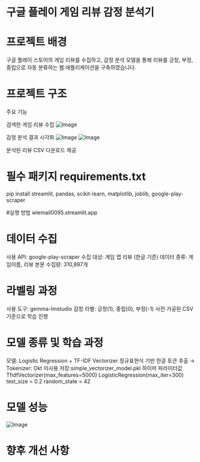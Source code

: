 # 구글 플레이 게임 리뷰 감정 분석기

# 프로젝트 배경

구글 플레이 스토어의 게임 리뷰를 수집하고, 감정 분석 모델을 통해 리뷰를 긍정, 부정, 중립으로 자동 분류하는 웹 애플리케이션을 구축하였습니다.

# 프로젝트 구조

주요 기능


검색한 게임 리뷰 수집
![Image](https://github.com/user-attachments/assets/4002cc3e-02a3-460f-9cc7-d15523ebba4f)

감정 분석 결과 시각화
![Image](https://github.com/user-attachments/assets/6e54e97d-986c-4c9a-8388-e1acd70d9c1b)
![Image](https://github.com/user-attachments/assets/4aa3629b-ce46-4bad-8b8a-c538211c918a)

분석된 리뷰 CSV 다운로드 제공
# 필수 패키지 requirements.txt

pip install streamlit, pandas, scikit-learn, matplotlib, joblib, google-play-scraper

#실행 방법
wlemail0095.streamlit.app

# 데이터 수집

사용 API: google-play-scraper
수집 대상: 게임 앱 리뷰 (한글 기준)
데이터 종류: 게임이름, 리뷰 본문
수집량: 310,897개

# 라벨링 과정

사용 도구: gemma-lmstudio
감정 라벨: 긍정(1), 중립(0), 부정(-1)
사전 가공된 CSV 기준으로 학습 진행

# 모델 종류 및 학습 과정

모델: Logistic Regression + TF-IDF Vectorizer
정규표현식 기반 한글 토큰 추출 → Tokenizer: Okt 미사용
저장:simple_vectorizer_model.pkl
하이퍼 파라미터값
TfidfVectorizer(max_features=5000)
LogisticRegression(max_iter=300)
test_size = 0.2
random_state = 42

# 모델 성능

![Image](https://github.com/user-attachments/assets/0d94f884-8058-4287-aca1-800168ad4c34)

# 향후 개선 사항




